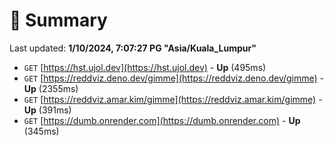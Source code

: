 # 📖 Summary
Last updated: **1/10/2024, 7:07:27 PG "Asia/Kuala_Lumpur"**

- `GET` [https://hst.ujol.dev](https://hst.ujol.dev) - **Up** (495ms)
- `GET` [https://reddviz.deno.dev/gimme](https://reddviz.deno.dev/gimme) - **Up** (2355ms)
- `GET` [https://reddviz.amar.kim/gimme](https://reddviz.amar.kim/gimme) - **Up** (391ms)
- `GET` [https://dumb.onrender.com](https://dumb.onrender.com) - **Up** (345ms)
